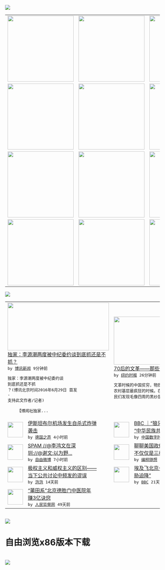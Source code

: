 

<a href="https://github.com/greatfire/z/raw/master/FreeBrowser.apk"><img src="https://raw.githubusercontent.com/greatfire/wiki/master/x/header.png" /></a><table><tr><td width="262" align="center" valign="center"><a href="https://github.com/greatfire/wiki/wiki/nyt" title="纽约时报中文网 国际纵览"><img src="https://raw.githubusercontent.com/greatfire/wiki/master/x/nyt_flag.png" width="215"/></a></td><td width="262" align="center" valign="center"><a href="https://github.com/greatfire/wiki/wiki/dw" title=""><img src="https://raw.githubusercontent.com/greatfire/wiki/master/x/dw_flag.png" width="215"/></a></td><td width="262" align="center" valign="center"><a href="https://github.com/greatfire/wiki/wiki/rmjd" title=""><img src="https://raw.githubusercontent.com/greatfire/wiki/master/x/rmjd_flag.png" width="215"/></a></td></tr><tr><td width="262" align="center" valign="center"><a href="https://github.com/paopaonetizen/website" title="泡泡 - 未经审查的互联网信息"><img src="https://raw.githubusercontent.com/greatfire/wiki/master/x/pp_flag.png" width="215"/></a></td><td width="262" align="center" valign="center"><a href="https://github.com/getlantern/mirror" title="以及自由微博和GreatFire.org官方中文论坛"><img src="https://raw.githubusercontent.com/greatfire/wiki/master/x/lantern_flag.png" width="215"/></a></td><td width="262" align="center" valign="center"><a href="https://github.com/cdtmirrors/m/" title=""><img src="https://raw.githubusercontent.com/greatfire/wiki/master/x/cdt_flag.png" width="215"/></a></td></tr><tr><td width="262" align="center" valign="center"><a href="https://github.com/program-think/blog" title="编程随想的博客"><img src="https://raw.githubusercontent.com/greatfire/wiki/master/x/pt_flag.png" width="215"/></a></td><td width="262" align="center" valign="center"><a href="https://github.com/greatfire/wiki/wiki/bbc" title=""><img src="https://raw.githubusercontent.com/greatfire/wiki/master/x/bbc_flag.png" width="215"/></a></td><td width="262" align="center" valign="center"><a href="https://github.com/freeweibo/s" title="自由微博 - 匿名和不受屏蔽的新浪微博搜索"><img src="https://raw.githubusercontent.com/greatfire/wiki/master/x/fw_flag.png" width="215"/></a></td></tr><tr><td width="262" align="center" valign="center"><a href="https://github.com/greatfire/wiki/wiki/google" title=""><img src="https://raw.githubusercontent.com/greatfire/wiki/master/x/google_flag.png" width="215"/></a></td><td width="262" align="center" valign="center"><a href="https://github.com/bxnews/boxun" title=""><img src="https://raw.githubusercontent.com/greatfire/wiki/master/x/bx_flag.png" width="215"/></a></td><td width="262" align="center" valign="center"><a href="https://github.com/greatfire/wiki/wiki/open-source" title="欢迎访问GreatFire.org开发者项目网站"><img src="https://raw.githubusercontent.com/greatfire/wiki/master/x/open-source_flag.png" width="215"/></a></td></tr></table><img src="https://raw.githubusercontent.com/greatfire/wiki/master/x/newsfeed text.png" /><table cols="4"><tr><td colspan="2" width="380"><a href="http://www.boxun.com/news/gb/china/2016/06/201606290559.shtml"><img src="http://www.boxun.com/news/images/2016/06/201606290559china1.jpg" width="330" height="156"/></a></br><a href="http://www.boxun.com/news/gb/china/2016/06/201606290559.shtml">独家：李源潮两度被中纪委约谈到底抓还是不<br/>抓？</a></br><kbd> by <a href="http://www.boxun.com">博讯新闻</a> 9分钟前 </kbd></br><pre>独家：李源潮两度被中纪委约谈 到底抓还是不抓<br/>？(博讯北京时间2016年6月29日 首发 <br/>- 支持此文作者/记者)          <br/>        【博闻社独家...</pre></td><td colspan="2" width="380"><a href="https://d7odklm2qes9e.cloudfront.net/china/20160629/cultural-revolution-mao-china-chenjieren2/"><img src="http://static01.nyt.com/images/2012/09/09/blogs/20120909-lens-lipan-slide-OG4J/20120909-lens-lipan-slide-OG4J-jumbo.jpg" width="330" height="156"/></a></br><a href="https://d7odklm2qes9e.cloudfront.net/china/20160629/cultural-revolution-mao-china-chenjieren2/">70后的文革——那些恐怖的童年记忆（下）</a></br><kbd> by <a href="http://m.cn.nytimes.com/">纽约时报</a> 26分钟前 </kbd></br><pre>文革时候的中国贫穷，物质匮乏，1976年更是<br/>农村基层最疯狂的时候。在毛泽东的追悼会上，村<br/>民们发现毛像四周的黑纱是上</pre></td></tr><tr><td><img src="http://www.dw.com/image/0,,19363199_302,00.jpg" width="50" height="50"/></td><td width="280"><a href="http://dw.com/p/1JFFe?maca=chi-GK-text-greatfire-all-chinese-15625-xml-mrss">伊斯坦布尔机场发生自杀式炸弹<br/>袭击</a></br><kbd> by <a href="http://dw.de">德国之声</a> 4小时前 </kbd></td><td><img src="http://i0.wp.com/chinadigitaltimes.net/chinese/files/2016/06/160628133637_langyashan_624x351_.jpg?resize=320%2C180" width="50" height="50"/></td><td width="280"><a href="http://feedproxy.google.com/~r/chinadigitaltimes/main-page/~3/LgEiAg9jArc/">BBC ｜“狼牙山五壮士”与<br/>“中华民族共同记忆”</a></br><kbd> by <a href="http://chinadigitaltimes.net/chinese/">中国数字时代</a> 6小时前 </kbd></td></tr><tr><td><img src="http://ww2.sinaimg.cn/large/006ucg4Sjw1f5b5z1lf4uj30ci0m8wgn.jpg" width="50" height="50"/></td><td width="280"><a href="https://freeweibo.com/weibo/3991505716335853">SPAM  //@李鸿文在深<br/>圳://@谢文:以为野...</a></br><kbd> by <a href="https://freeweibo.com/">自由微博</a> 7小时前 </kbd></td><td><img src="https://raw.githubusercontent.com/greatfire/wiki/master/x/pt_logo.png" width="50" height="50"/></td><td width="280"><a href="http://feedproxy.google.com/~r/programthink/~3/UYp4O3ynO9Q/USA-Separation-of-Powers-with-Balances.html">聊聊美国政体中的权力制衡——<br/>不仅仅是三权分立</a></br><kbd> by <a href="http://program-think.blogspot.com">编程随想</a> 7天前 </kbd></td></tr><tr><td><img src="https://pao-pao.net/sites/pao-pao.net/files/styles/large/public/wen_zhong_1.jpg?itok=9dUaeRzP" width="50" height="50"/></td><td width="280"><a href="https://pao-pao.net/article/709">极权主义和威权主义的区别——<br/>当下公共讨论中频发的谬误</a></br><kbd> by <a href="https://pao-pao.net">泡泡</a> 14天前 </kbd></td><td><img src="http://a.files.bbci.co.uk/worldservice/live/assets/images/2016/05/19/160519172724_egypt_air_plane_144x81__nocredit.jpg" width="50" height="50"/></td><td width="280"><a href="http://www.bbc.com/zhongwen/simp/world/2016/06/160608_egypt_china_flight_uzbekistan">埃及飞北京一架客机“因炸弹威<br/>胁迫降”</a></br><kbd> by <a href="http://www.bbc.co.uk/zhongwen/simp">BBC</a> 21天前 </kbd></td></tr><tr><td><img src="http://www.rmjdw.com/uploads/160510/3-1605102102421C.jpg" width="50" height="50"/></td><td width="280"><a href="http://www.rmjdw.com//tebiebaodao/20160510/15526.html">“莆田系”北京德胜门中医院年<br/>赚3亿诀窍 </a></br><kbd> by <a href="http://www.rmjdw.com/">人民监督网</a> 49天前 </kbd></td></table></br><a href="https://github.com/greatfire/z/raw/master/FreeBrowser.apk"><img src="https://raw.githubusercontent.com/greatfire/wiki/master/x/download app.png" /></a><h1>自由浏览x86版本下载<h1><a href="https://github.com/greatfire/z/raw/master/FreeBrowser-x86.apk"><img src="https://raw.githubusercontent.com/greatfire/images/master/fb86.qr.png" /></a>